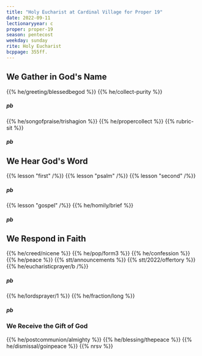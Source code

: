 ```yaml
---
title: "Holy Eucharist at Cardinal Village for Proper 19"
date: 2022-09-11
lectionaryyear: c
proper: proper-19
season: pentecost
weekday: sunday
rite: Holy Eucharist
bcppage: 355ff.
---
```


## We Gather in God's Name
{{% he/greeting/blessedbegod %}}
{{% he/collect-purity %}}
##### pb
{{% he/songofpraise/trishagion %}}
{{% he/propercollect %}}
{{% rubric-sit %}}

##### pb
## We Hear God's Word
{{% lesson "first" /%}}
{{% lesson "psalm" /%}}
{{% lesson "second" /%}}
##### pb
{{% lesson "gospel" /%}}
{{% he/homily/brief %}}

##### pb
## We Respond in Faith
{{% he/creed/nicene %}}
{{% he/pop/form3 %}}
{{% he/confession %}}
{{% he/peace %}}
{{% stt/announcements %}}
{{% stt/2022/offertory %}}
{{% he/eucharisticprayer/b /%}}

##### pb
{{% he/lordsprayer/1 %}}
{{% he/fraction/long %}}

##### pb
### We Receive the Gift of God
{{% he/postcommunion/almighty %}}
{{% he/blessing/thepeace %}}
{{% he/dismissal/goinpeace %}}
{{% nrsv %}}
